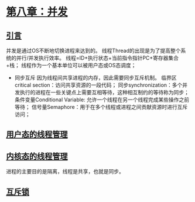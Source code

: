 # [第八章：并发](https://rcore-os.cn/rCore-Tutorial-Book-v3/chapter8/index.html)
## [引言](https://rcore-os.cn/rCore-Tutorial-Book-v3/chapter8/0intro.html)
并发是通过OS不断地切换进程来达到的。
线程Thread的出现是为了提高整个系统的并行/并发执行效率。
线程=ID+执行状态+当前指令指针PC+寄存器集合+栈；
线程作为一个基本单位可以被用户态或OS态调度；
- 同步互斥
因为线程间共享进程的内存，因此需要同步互斥机制。
临界区critical section：访问共享资源的一段代码；
同步synchronization：多个并发执行的进程在一些关键点上需要互相等待，这种相互制约的等待称为同步；
条件变量Conditional Variable: 允许一个线程在另一个线程完成某些操作之前等待；
信号量Semaphore：用于在多个线程或进程之间贡献资源时进行互斥访问；
## [用户态的线程管理](https://rcore-os.cn/rCore-Tutorial-Book-v3/chapter8/1thread.html)
## [内核态的线程管理](https://rcore-os.cn/rCore-Tutorial-Book-v3/chapter8/1thread-kernel.html)
进程的主要目的是隔离，线程是共享，也就是同步。
## [互斥锁](https://rcore-os.cn/rCore-Tutorial-Book-v3/chapter8/2lock.html)

